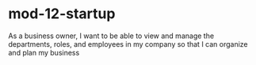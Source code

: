 # mod-12-startup
As a business owner, I want to be able to view and manage the departments, roles, and employees in my company so that I can organize and plan my business
